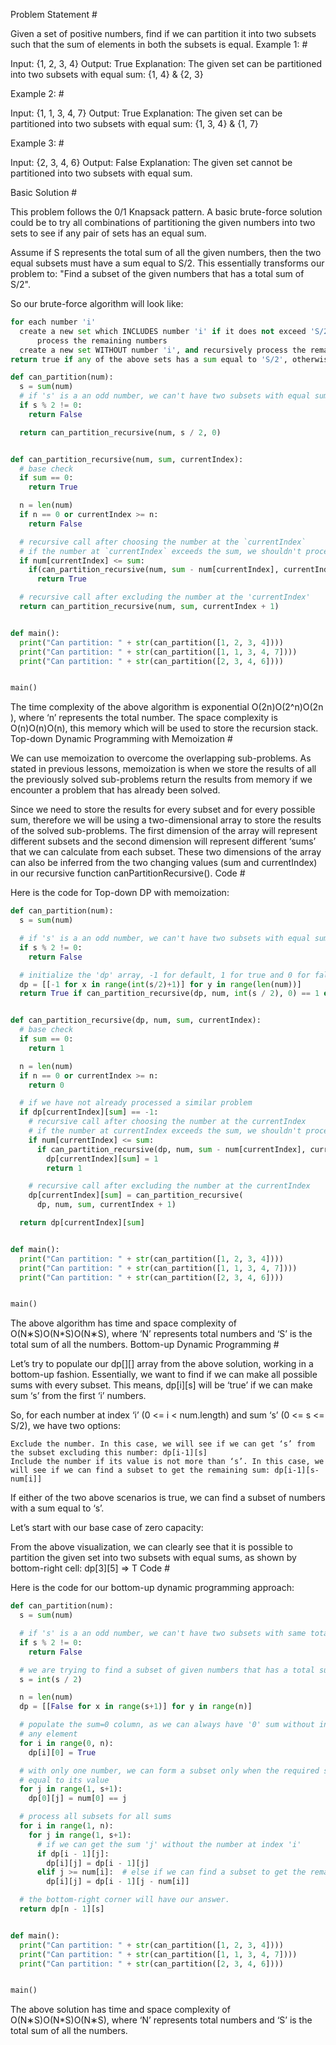 Problem Statement #

Given a set of positive numbers, find if we can partition it into two subsets such that the sum of elements in both the subsets is equal.
Example 1: #

Input: {1, 2, 3, 4}
Output: True
Explanation: The given set can be partitioned into two subsets with equal sum: {1, 4} & {2, 3}

Example 2: #

Input: {1, 1, 3, 4, 7}
Output: True
Explanation: The given set can be partitioned into two subsets with equal sum: {1, 3, 4} & {1, 7}

Example 3: #

Input: {2, 3, 4, 6}
Output: False
Explanation: The given set cannot be partitioned into two subsets with equal sum.

Basic Solution #

This problem follows the 0/1 Knapsack pattern. A basic brute-force solution could be to try all combinations of partitioning the given numbers into two sets to see if any pair of sets has an equal sum.

Assume if S represents the total sum of all the given numbers, then the two equal subsets must have a sum equal to S/2. This essentially transforms our problem to: "Find a subset of the given numbers that has a total sum of S/2".

So our brute-force algorithm will look like:

```py
for each number 'i'
  create a new set which INCLUDES number 'i' if it does not exceed 'S/2', and recursively
      process the remaining numbers
  create a new set WITHOUT number 'i', and recursively process the remaining items
return true if any of the above sets has a sum equal to 'S/2', otherwise return false
```

```py
def can_partition(num):
  s = sum(num)
  # if 's' is a an odd number, we can't have two subsets with equal sum
  if s % 2 != 0:
    return False

  return can_partition_recursive(num, s / 2, 0)


def can_partition_recursive(num, sum, currentIndex):
  # base check
  if sum == 0:
    return True

  n = len(num)
  if n == 0 or currentIndex >= n:
    return False

  # recursive call after choosing the number at the `currentIndex`
  # if the number at `currentIndex` exceeds the sum, we shouldn't process this
  if num[currentIndex] <= sum:
    if(can_partition_recursive(num, sum - num[currentIndex], currentIndex + 1)):
      return True

  # recursive call after excluding the number at the 'currentIndex'
  return can_partition_recursive(num, sum, currentIndex + 1)


def main():
  print("Can partition: " + str(can_partition([1, 2, 3, 4])))
  print("Can partition: " + str(can_partition([1, 1, 3, 4, 7])))
  print("Can partition: " + str(can_partition([2, 3, 4, 6])))


main()
```

The time complexity of the above algorithm is exponential O(2n)O(2^n)O(2​n​​), where ‘n’ represents the total number. The space complexity is O(n)O(n)O(n), this memory which will be used to store the recursion stack.
Top-down Dynamic Programming with Memoization #

We can use memoization to overcome the overlapping sub-problems. As stated in previous lessons, memoization is when we store the results of all the previously solved sub-problems return the results from memory if we encounter a problem that has already been solved.

Since we need to store the results for every subset and for every possible sum, therefore we will be using a two-dimensional array to store the results of the solved sub-problems. The first dimension of the array will represent different subsets and the second dimension will represent different ‘sums’ that we can calculate from each subset. These two dimensions of the array can also be inferred from the two changing values (sum and currentIndex) in our recursive function canPartitionRecursive().
Code #

Here is the code for Top-down DP with memoization:

```py
def can_partition(num):
  s = sum(num)

  # if 's' is a an odd number, we can't have two subsets with equal sum
  if s % 2 != 0:
    return False

  # initialize the 'dp' array, -1 for default, 1 for true and 0 for false
  dp = [[-1 for x in range(int(s/2)+1)] for y in range(len(num))]
  return True if can_partition_recursive(dp, num, int(s / 2), 0) == 1 else False


def can_partition_recursive(dp, num, sum, currentIndex):
  # base check
  if sum == 0:
    return 1

  n = len(num)
  if n == 0 or currentIndex >= n:
    return 0

  # if we have not already processed a similar problem
  if dp[currentIndex][sum] == -1:
    # recursive call after choosing the number at the currentIndex
    # if the number at currentIndex exceeds the sum, we shouldn't process this
    if num[currentIndex] <= sum:
      if can_partition_recursive(dp, num, sum - num[currentIndex], currentIndex + 1) == 1:
        dp[currentIndex][sum] = 1
        return 1

    # recursive call after excluding the number at the currentIndex
    dp[currentIndex][sum] = can_partition_recursive(
      dp, num, sum, currentIndex + 1)

  return dp[currentIndex][sum]


def main():
  print("Can partition: " + str(can_partition([1, 2, 3, 4])))
  print("Can partition: " + str(can_partition([1, 1, 3, 4, 7])))
  print("Can partition: " + str(can_partition([2, 3, 4, 6])))


main()
```

The above algorithm has time and space complexity of O(N∗S)O(N\*S)O(N∗S), where ‘N’ represents total numbers and ‘S’ is the total sum of all the numbers.
Bottom-up Dynamic Programming #

Let’s try to populate our dp[][] array from the above solution, working in a bottom-up fashion. Essentially, we want to find if we can make all possible sums with every subset. This means, dp[i][s] will be ‘true’ if we can make sum ‘s’ from the first ‘i’ numbers.

So, for each number at index ‘i’ (0 <= i < num.length) and sum ‘s’ (0 <= s <= S/2), we have two options:

    Exclude the number. In this case, we will see if we can get ‘s’ from the subset excluding this number: dp[i-1][s]
    Include the number if its value is not more than ‘s’. In this case, we will see if we can find a subset to get the remaining sum: dp[i-1][s-num[i]]

If either of the two above scenarios is true, we can find a subset of numbers with a sum equal to ‘s’.

Let’s start with our base case of zero capacity:

From the above visualization, we can clearly see that it is possible to partition the given set into two subsets with equal sums, as shown by bottom-right cell: dp[3][5] => T
Code #

Here is the code for our bottom-up dynamic programming approach:

```py
def can_partition(num):
  s = sum(num)

  # if 's' is a an odd number, we can't have two subsets with same total
  if s % 2 != 0:
    return False

  # we are trying to find a subset of given numbers that has a total sum of 's/2'.
  s = int(s / 2)

  n = len(num)
  dp = [[False for x in range(s+1)] for y in range(n)]

  # populate the sum=0 column, as we can always have '0' sum without including
  # any element
  for i in range(0, n):
    dp[i][0] = True

  # with only one number, we can form a subset only when the required sum is
  # equal to its value
  for j in range(1, s+1):
    dp[0][j] = num[0] == j

  # process all subsets for all sums
  for i in range(1, n):
    for j in range(1, s+1):
      # if we can get the sum 'j' without the number at index 'i'
      if dp[i - 1][j]:
        dp[i][j] = dp[i - 1][j]
      elif j >= num[i]:  # else if we can find a subset to get the remaining sum
        dp[i][j] = dp[i - 1][j - num[i]]

  # the bottom-right corner will have our answer.
  return dp[n - 1][s]


def main():
  print("Can partition: " + str(can_partition([1, 2, 3, 4])))
  print("Can partition: " + str(can_partition([1, 1, 3, 4, 7])))
  print("Can partition: " + str(can_partition([2, 3, 4, 6])))


main()
```

The above solution has time and space complexity of O(N∗S)O(N\*S)O(N∗S), where ‘N’ represents total numbers and ‘S’ is the total sum of all the numbers.
